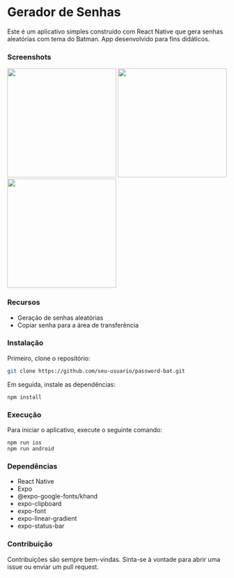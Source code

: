 # Gerador de Senhas

Este é um aplicativo simples construído com React Native que gera senhas aleatórias com tema do Batman. App desenvolvido para fins didáticos.

### Screenshots
<p float="left">
<img src="./assets/screen1.png" width="250">
<img src="./assets/screen2.png" width="250">
<img src="./assets/screen3.png" width="250">
</p>

### Recursos

- Geração de senhas aleatórias
- Copiar senha para a área de transferência

### Instalação

Primeiro, clone o repositório:

```bash
git clone https://github.com/seu-usuario/password-bat.git
```

Em seguida, instale as dependências:
```
npm install
```

### Execução

Para iniciar o aplicativo, execute o seguinte comando:
```
npm run ios
npm run android
```

### Dependências
- React Native
- Expo
- @expo-google-fonts/khand
- expo-clipboard
- expo-font
- expo-linear-gradient
- expo-status-bar

### Contribuição
Contribuições são sempre bem-vindas. Sinta-se à vontade para abrir uma issue ou enviar um pull request.